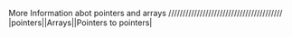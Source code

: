 More Information abot pointers and arrays
////////////////////////////////////////
|pointers||Arrays||Pointers to pointers|
